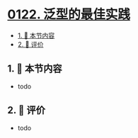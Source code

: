 # [0122. 泛型的最佳实践](https://github.com/tnotesjs/TNotes.typescript/tree/main/notes/0122.%20%E6%B3%9B%E5%9E%8B%E7%9A%84%E6%9C%80%E4%BD%B3%E5%AE%9E%E8%B7%B5)

<!-- region:toc -->

- [1. 🎯 本节内容](#1--本节内容)
- [2. 🫧 评价](#2--评价)

<!-- endregion:toc -->

## 1. 🎯 本节内容

- todo

## 2. 🫧 评价

- todo
